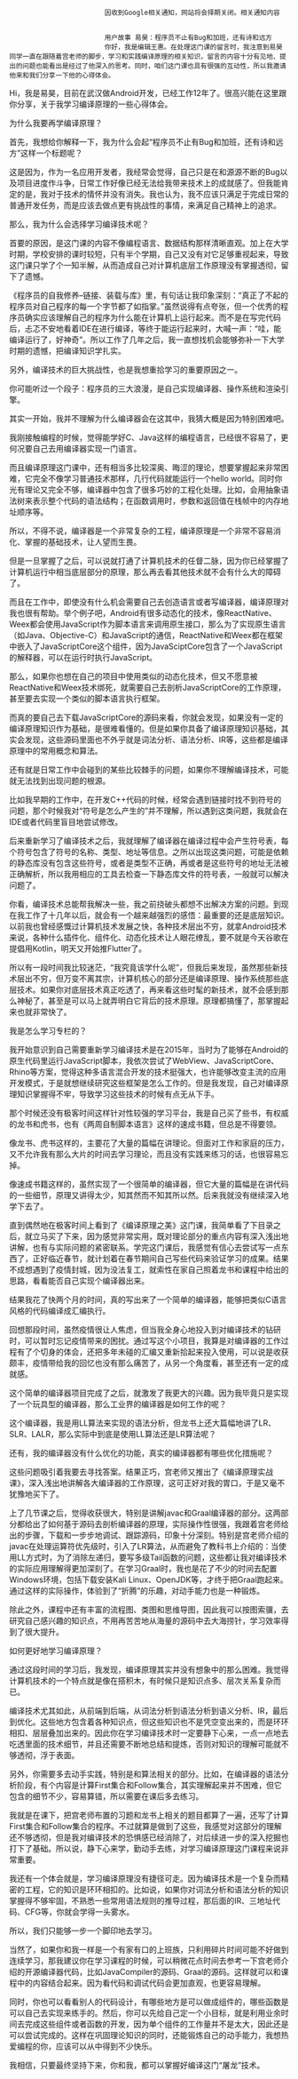 
                            
                            因收到Google相关通知，网站将会择期关闭。相关通知内容
                            
                            
                            用户故事 易昊：程序员不止有Bug和加班，还有诗和远方
                            你好，我是编辑王惠。在处理这门课的留言时，我注意到易昊同学一直在跟随着宫老师的脚步，学习和实践编译原理的相关知识，留言的内容十分有见地、提出的问题也能看出是经过了他深入的思考。同时，咱们这门课也具有很强的互动性，所以我邀请他来和我们分享一下他的心得体会。



Hi，我是易昊，目前在武汉做Android开发，已经工作12年了。很高兴能在这里跟你分享，关于我学习编译原理的一些心得体会。

为什么我要再学编译原理？

首先，我想给你解释一下，我为什么会起“程序员不止有Bug和加班，还有诗和远方”这样一个标题呢？

这是因为，作为一名应用开发者，我经常会觉得，自己只是在和源源不断的Bug以及项目进度作斗争，日常工作好像已经无法给我带来技术上的成就感了。但我能肯定的是，我对于技术的情怀并没有消失。我也认为，我不应该只满足于完成日常的普通开发任务，而是应该去做点更有挑战性的事情，来满足自己精神上的追求。

那么，我为什么会选择学习编译技术呢？

首要的原因，是这门课的内容不像编程语言、数据结构那样清晰直观。加上在大学时期，学校安排的课时较短，只有半个学期，自己又没有对它足够重视起来，导致这门课只学了个一知半解，从而造成自己对计算机底层工作原理没有掌握透彻，留下了遗憾。

《程序员的自我修养–链接、装载与库》里，有句话让我印象深刻：“真正了不起的程序员对自己程序的每一个字节都了如指掌。”虽然说得有点夸张，但一个优秀的程序员确实应该理解自己的程序为什么能在计算机上运行起来。而不是在写完代码后，忐忑不安地看着IDE在进行编译，等终于能运行起来时，大喊一声：“哇，能编译运行了，好神奇”。所以工作了几年之后，我一直想找机会能够弥补一下大学时期的遗憾，把编译知识学扎实。

另外，编译技术的巨大挑战性，也是我想重拾学习的重要原因之一。

你可能听过一个段子：程序员的三大浪漫，是自己实现编译器、操作系统和渲染引擎。

其实一开始，我并不理解为什么编译器会在这其中，我猜大概是因为特别困难吧。

我刚接触编程的时候，觉得能学好C、Java这样的编程语言，已经很不容易了，更何况要自己去用编译器实现一门语言。

而且编译原理这门课中，还有相当多比较深奥、晦涩的理论，想要掌握起来非常困难，它完全不像学习普通技术那样，几行代码就能运行一个hello world。同时你光有理论又完全不够，编译器中包含了很多巧妙的工程化处理。比如，会用抽象语法树来表示整个代码的语法结构；在函数调用时，参数和返回值在栈帧中的内存地址顺序等。

所以，不得不说，编译器是一个非常复杂的工程，编译原理是一个非常不容易消化、掌握的基础技术，让人望而生畏。

但是一旦掌握了之后，可以说就打通了计算机技术的任督二脉，因为你已经掌握了计算机运行中相当底层部分的原理，那么再去看其他技术就不会有什么大的障碍了。

而且在工作中，即使没有什么机会需要自己去创造语言或者写编译器，编译原理对我也很有帮助。举个例子吧，Android有很多动态化的技术，像ReactNative、Weex都会使用JavaScript作为脚本语言来调用原生接口，那么为了实现原生语言（如Java、Objective-C）和JavaScript的通信，ReactNative和Weex都在框架中嵌入了JavaScriptCore这个组件，因为JavaSciptCore包含了一个JavaScript的解释器，可以在运行时执行JavaScript。

那么，如果你也想在自己的项目中使用类似的动态化技术，但又不愿意被ReactNative和Weex技术绑死，就需要自己去剖析JavaScriptCore的工作原理，甚至要去实现一个类似的脚本语言执行框架。

而真的要自己去下载JavaScriptCore的源码来看，你就会发现，如果没有一定的编译原理知识作为基础，是很难看懂的。但是如果你具备了编译原理知识基础，其实会发现，这些源码里面也不外乎就是词法分析、语法分析、IR等，这些都是编译原理中的常用概念和算法。

还有就是日常工作中会碰到的某些比较棘手的问题，如果你不理解编译技术，可能就无法找到出现问题的根源。

比如我早期的工作中，在开发C++代码的时候，经常会遇到链接时找不到符号的问题，那个时候我对“符号是怎么产生的”并不理解，所以遇到这类问题，我就会在IDE或者代码里盲目地尝试修改。

后来重新学习了编译技术之后，我就理解了编译器在编译过程中会产生符号表，每个符号包含了符号的名称、类型、地址等信息。之所以出现这类问题，可能是依赖的静态库没有包含这些符号，或者是类型不正确，再或者是这些符号的地址无法被正确解析，所以我用相应的工具去检查一下静态库文件的符号表，一般就可以解决问题了。

你看，编译技术总能帮我解决一些，我之前挠破头都想不出解决方案的问题。到现在我工作了十几年以后，就会有一个越来越强烈的感悟：最重要的还是底层知识。以前我也曾经感慨过计算机技术发展之快，各种技术层出不穷，就拿Android技术来说，各种什么插件化、组件化、动态化技术让人眼花缭乱，要不就是今天谷歌在提倡用Kotlin，明天又开始推Flutter了。

所以有一段时间我比较迷茫，“我究竟该学什么呢”，但我后来发现，虽然那些新技术层出不穷，但万变不离其宗，计算机核心的部分还是编译原理、操作系统那些底层技术。如果你对底层技术真正吃透了，再来看这些时髦的新技术，就不会感到那么神秘了，甚至是可以马上就弄明白它背后的技术原理。原理都搞懂了，那掌握起来也就非常快了。

我是怎么学习专栏的？

我开始意识到自己需要重新学习编译技术是在2015年，当时为了能够在Android的原生代码里运行JavaScript脚本，我依次尝试了WebView、JavaScriptCore、Rhino等方案，觉得这种多语言混合开发的技术挺强大，也许能够改变主流的应用开发模式，于是就想继续研究这些框架是怎么工作的。但是我发现，自己对编译原理知识掌握得不牢，导致学习这些技术的时候有点无从下手。

那个时候还没有极客时间这样针对性较强的学习平台，我是自己买了些书，有权威的龙书和虎书，也有《两周自制脚本语言》这样的速成书籍，但总是不得要领。

像龙书、虎书这样的，主要花了大量的篇幅在讲理论。但面对工作和家庭的压力，又不允许我有那么大片的时间去学习理论，而且没有实践来练习的话，也很容易忘掉。

像速成书籍这样的，虽然实现了一个很简单的编译器，但它大量的篇幅是在讲代码的一些细节，原理又讲得太少，知其然而不知其所以然。后来我就没有继续深入地学下去了。

直到偶然地在极客时间上看到了《编译原理之美》这门课，我简单看了下目录之后，就立马买了下来，因为感觉非常实用，既对理论部分的重点内容有深入浅出地讲解，也有与实际问题的紧密联系。学完这门课后，我感觉有信心去尝试写一点东西了，正好临近春节，就计划着在春节期间自己写些代码来验证学习的成果。结果不成想遇到了疫情封城，因为没法复工，就索性在家自己照着龙书和课程中给出的思路，看看能否自己实现个编译器出来。

结果我花了快两个月的时间，真的写出来了一个简单的编译器，能够把类似C语言风格的代码编译成汇编执行。

回想那段时间，虽然疫情很让人焦虑，但当我全身心地投入到对编译技术的钻研时，可以暂时忘记疫情带来的困扰。通过写这个小项目，我算是对编译器的工作过程有了个切身的体会，还把多年未碰的汇编又重新拾起来投入使用，可以说是收获颇丰，疫情带给我的回忆也没有那么痛苦了，从另一个角度看，甚至还有一定的成就感。

这个简单的编译器项目完成了之后，就激发了我更大的兴趣。因为我毕竟只是实现了一个玩具型的编译器，那么工业界的编译器是如何工作的呢？

这个编译器，我是用LL算法来实现的语法分析，但龙书上还大篇幅地讲了LR、SLR、LALR，那么实际中到底是使用LL算法还是LR算法呢？

还有，我的编译器没有什么优化的功能，真实的编译器都有哪些优化措施呢？

这些问题吸引着我要去寻找答案。结果正巧，宫老师又推出了《编译原理实战课》，深入浅出地讲解各大编译器的工作原理，这可正好对我的胃口，于是又毫不犹豫地买下了。

上了几节课之后，觉得收获很大，特别是讲解javac和Graal编译器的部分。这两部分都给出了如何基于源码去剖析编译器的原理，实际操作性很强，我跟着宫老师给出的步骤，下载和一步步地调试、跟踪源码，印象十分深刻。特别是宫老师介绍的javac在处理运算符优先级时，引入了LR算法，从而避免了教科书上介绍的：当使用LL方式时，为了消除左递归，要写多级Tail函数的问题，这些都让我对编译技术的实际应用理解得更加深刻了。在学习Graal时，我也是花了不少的时间去配置Windows环境，包括下载安装Kali Linux、OpenJDK等，才终于把Graal跑起来。通过这样的实际操作，体验到了“折腾”的乐趣，对动手能力也是一种锻炼。

除此之外，课程中还有丰富的流程图、类图和思维导图，因此我可以按图索骥，去研究自己感兴趣的知识点，不用再苦苦地从海量的源码中去大海捞针，学习效率得到了很大提升。

如何更好地学习编译原理？

通过这段时间的学习后，我发现，编译原理其实并没有想象中的那么困难。我觉得计算机技术的一个特点就是像在搭积木，有时候只是知识点多、层次关系复杂而已。

编译技术尤其如此，从前端到后端，从词法分析到语法分析到语义分析、IR，最后到优化。这些地方包含着各种知识点，但这些知识也不是凭空变出来的，而是环环相扣、层层叠加出来的。因此你在学习编译技术时一定要静下心来，一点一点地去吃透里面的技术细节，并且还需要不断地总结和提炼，否则对知识的理解可能就不够透彻，浮于表面。

另外，你需要多去动手实践，特别是和算法相关的部分。比如，在编译器的语法分析阶段，有个内容是计算First集合和Follow集合，其实理解起来并不困难，但它包含的细节不少，容易算错，所以需要在课后多去练习。

我就是在课下，把宫老师布置的习题和龙书上相关的题目都算了一遍，还写了计算First集合和Follow集合的程序。不过就算是做到了这些，我感觉对这部分的理解还不够透彻，但是我对编译技术的恐惧感已经消除了，对后续进一步的深入挖掘也打下了基础。所以说，静下心来学，勤动手去练，对学习编译原理这门课程来说非常重要。

我还有一个体会就是，学习编译原理没有捷径可走。因为编译技术是一个复杂而精密的工程，它的知识是环环相扣的。比如说，如果你对词法分析和语法分析的知识掌握得不够牢固，不熟悉一些常用语法规则的推导过程，那后面的IR、三地址代码、CFG等，你就会学得一头雾水。

所以，我们只能够一步一个脚印地去学习。

当然了，如果你和我一样是一个有家有口的上班族，只利用碎片时间可能不好做到连续学习，那我建议你在学习课程的时候，可以稍微花点时间去参考一下宫老师介绍的开源编译器代码，比如JavaCompiler的源码、Graal的源码。这样就可以和课程中的内容结合起来。因为看代码和调试代码会更加直观，也更容易理解。

同时，你也可以看看别人的代码设计，有哪些地方是可以做成组件的，哪些函数是可以自己去实现来练手的。然后，你可以先给自己定一个小目标，就是利用业余时间去完成这些组件或者函数的开发，因为单个组件的工作量并不是太大，因此还是可以尝试完成的。这样在巩固理论知识的同时，还能锻炼自己的动手能力，我想热爱编程的你，应该可以从中得到不少快乐。

我相信，只要最终坚持下来，你和我，都可以掌握好编译这门“屠龙”技术。

                        
                        
                            